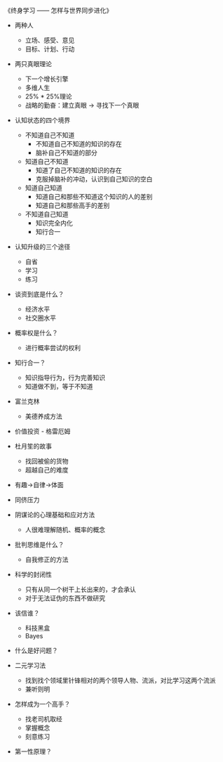 《终身学习 —— 怎样与世界同步进化》

- 两种人
  - 立场、感受、意见
  - 目标、计划、行动

- 两只真眼理论
  - 下一个增长引擎
  - 多维人生
  - 25% * 25%理论
  - 战略的勤奋：建立真眼 -> 寻找下一个真眼

- 认知状态的四个境界
  - 不知道自己不知道
    - 不知道自己不知道的知识的存在
    - 脑补自己不知道的部分
  - 知道自己不知道
    - 知道了自己不知道的知识的存在
    - 克服掉脑补的冲动，认识到自己知识的空白
  - 知道自己知道
    - 知道自己和那些不知道这个知识的人的差别
    - 知道自己和那些高手的差别
  - 不知道自己知道
    - 知识完全内化
    - 知行合一

- 认知升级的三个途径
  - 自省
  - 学习
  - 练习

- 谈资到底是什么？
  - 经济水平
  - 社交圈水平

- 概率权是什么？
  - 进行概率尝试的权利

- 知行合一？
  - 知识指导行为，行为完善知识
  - 知道做不到，等于不知道

- 富兰克林
  - 美德养成方法

- 价值投资 - 格雷厄姆

- 杜月笙的故事
  - 找回被偷的货物
  - 超越自己的难度

- 有趣->自律->体面

- 同侪压力

- 阴谋论的心理基础和应对方法
  - 人很难理解随机、概率的概念

- 批判思维是什么？
  - 自我修正的方法

- 科学的封闭性
  - 只有从同一个树干上长出来的，才会承认
  - 对于无法证伪的东西不做研究

- 该信谁？
  - 科技黑盒
  - Bayes

- 什么是好问题？

- 二元学习法
  - 找到找个领域里针锋相对的两个领导人物、流派，对比学习这两个流派
  - 兼听则明

- 怎样成为一个高手？
  - 找老司机取经
  - 掌握概念
  - 刻意练习

- 第一性原理？

